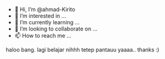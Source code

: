 - 👋 Hi, I’m @ahmad-Kirito
- 👀 I’m interested in ...
- 🌱 I’m currently learning ...
- 💞️ I’m looking to collaborate on ...
- 📫 How to reach me ...

haloo bang. lagi belajar nihhh 
tetep pantauu yaaaa.. 
thanks :)
